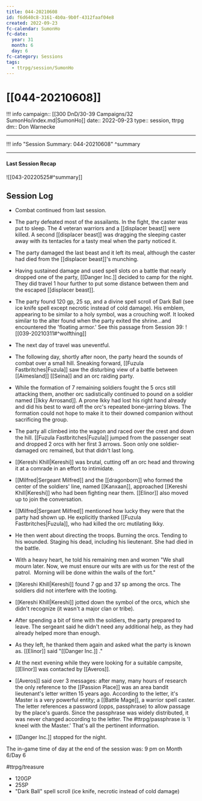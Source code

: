 ```yaml
---
title: 044-20210608
id: f6d640c8-3161-4b0a-9b0f-4312faaf04e8
created: 2022-09-23
fc-calendar: SumonHo
fc-date:
  year: 31
  month: 6
  day: 6
fc-category: Sessions
tags:
  - ttrpg/session/SumonHo
---
```


# [[044-20210608]]

!!! info
    campaign:: [[300 DnD/30-39 Campaigns/32 SumonHo/index.md|SumonHo]]
    date:: 2022-09-23
    type:: session, ttrpg
    dm:: Don Warnecke


---
!!! info "Session Summary: 044-20210608"
    ^summary

---


#### Last Session Recap

![[043-20220525#^summary]]

## Session Log

- Combat continued from last session.
- The party defeated most of the assailants. In the fight, the caster was put to sleep. The 4 veteran warriors and a [[displacer beast]] were killed. A second [[displacer beast]] was dragging the sleeping caster away with its tentacles for a tasty meal when the party noticed it.
- The party damaged the last beast and it left its meal, although the caster had died from the [[displacer beast]]'s munching.
- Having sustained damage and used spell slots on a battle that nearly dropped one of the party, [[Danger Inc.]]  decided to camp for the night. They did travel 1 hour further to put some distance between them and the escaped [[displacer beast]].
- The party found 120 gp, 25 sp, and a divine spell scroll of Dark Ball (see ice knife spell except necrotic instead of cold damage). His emblem, appearing to be similar to a holy symbol, was a crouching wolf. It looked similar to the alter found when the party exited the shrine…and encountered the 'floating armor.' See this passage from Session 39:
  ![[039-20210311#^wolfthing]]
 
- The next day of travel was uneventful.
- The following day, shortly after noon, the party heard the sounds of combat over a small hill. Sneaking forward, [[Fuzula Fastbritches|Fuzula]] saw the disturbing view of a battle between [[Aimesland]] [[Seina]] and an orc raiding party.
- While the formation of 7 remaining soldiers fought the 5 orcs still attacking them, another orc sadistically continued to pound on a soldier named [[Ikky Arrosand]]. A prone Ikky had lost his right hand already and did his best to ward off the orc's repeated bone-jarring blows. The formation could not hope to make it to their downed companion without sacrificing the group.
- The party all climbed into the wagon and raced over the crest and down the hill. [[Fuzula Fastbritches|Fuzula]] jumped from the passenger seat and dropped 2 orcs with her first 3 arrows. Soon only one soldier-damaged orc remained, but that didn't last long.
- [[Kereshi Khill|Kereshi]] was brutal, cutting off an orc head and throwing it at a comrade in an effort to intimidate. 
- [[Milfred|Sergeant Milfred]] and the [[dragonborn]] who formed the center of the soldiers' line, named [[Kanxaan]], approached [[Kereshi Khill|Kereshi]] who had been fighting near them. [[Elinor]] also moved up to join the conversation.
- [[Milfred|Sergeant Milfred]] mentioned how lucky they were that the party had shown up. He explicitly thanked [[Fuzula Fastbritches|Fuzula]], who had killed the orc mutilating Ikky.
- He then went about directing the troops. Burning the orcs. Tending to his wounded. Staging his dead, including his lieutenant. She had died in the battle.
- With a heavy heart, he told his remaining men and women "We shall mourn later. Now, we must ensure our wits are with us for the rest of the patrol.  Morning will be done within the walls of the fort."    
- [[Kereshi Khill|Kereshi]] found 7 gp and 37 sp among the orcs. The soldiers did not interfere with the looting.
- [[Kereshi Khill|Kereshi]] jotted down the symbol of the orcs, which she didn't recognize (it wasn't a major clan or tribe).
- After spending a bit of time with the soldiers, the party prepared to leave. The sergeant said he didn't need any additional help, as they had already helped more than enough.
- As they left, he thanked them again and asked what the party is known as. [[Elinor]] said "[[Danger Inc.]] ."
- At the next evening while they were looking for a suitable campsite, [[Elinor]] was contacted by [[Averos]].
- [[Averos]] said over 3 messages: after many, many hours of research the only reference to the [[Passion Place]] was an area bandit lieutenant's letter written 15 years ago. According to the letter, it's Master is a very powerful entity; a [[Battle Mage]], a warrior spell caster. The letter references a password (opps, passphrase) to allow passage by the place's guards. Since the passphrase was widely distributed, it was never changed according to the letter. The #ttrpg/passphrase is 'I kneel with the Master.' That's all the pertinent information.
- [[Danger Inc.]]  stopped for the night.

The in-game time of day at the end of the session was: 9 pm on Month 6/Day 6


#ttrpg/treasure 
- 120GP
- 25SP
- "Dark Ball" spell scroll (ice knife, necrotic instead of cold damage)

